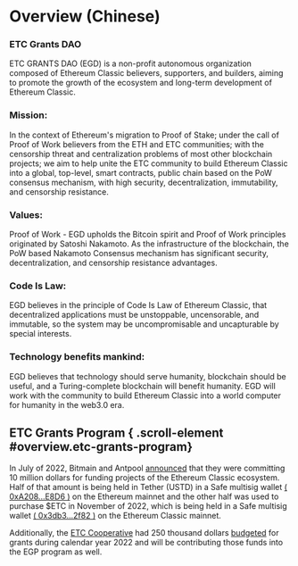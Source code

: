 # Overview (Chinese)

### ETC Grants DAO

ETC GRANTS DAO (EGD) is a non-profit autonomous organization composed of Ethereum Classic believers, supporters, and builders, aiming to promote the growth of the ecosystem and long-term development of Ethereum Classic.

### Mission:

In the context of Ethereum's migration to Proof of Stake; under the call of Proof of Work believers from the ETH and ETC communities; with the censorship threat and centralization problems of most other blockchain projects; we aim to help unite the ETC community to build Ethereum Classic into a global, top-level, smart contracts, public chain based on the PoW consensus mechanism, with high security, decentralization, immutability, and censorship resistance.

### Values:

Proof of Work - EGD upholds the Bitcoin spirit and Proof of Work principles originated by Satoshi Nakamoto. As the infrastructure of the blockchain, the PoW based Nakamoto Consensus mechanism has significant security, decentralization, and censorship resistance advantages.

### Code Is Law:

EGD believes in the principle of Code Is Law of Ethereum Classic, that decentralized applications must be unstoppable, uncensorable, and immutable, so the system may be uncompromisable and uncapturable by special interests.

### Technology benefits mankind:

EGD believes that technology should serve humanity, blockchain should be useful, and a Turing-complete blockchain will benefit humanity. EGD will work with the community to build Ethereum Classic into a world computer for humanity in the web3.0 era.

## ETC Grants Program { .scroll-element #overview.etc-grants-program}

In July of 2022, Bitmain and Antpool [announced](https://www.coindesk.com/business/2022/07/26/antpool-supports-ethereum-classic-ecosystem-with-10m-investment/) that they were committing 10 million dollars for funding projects of the Ethereum Classic ecosystem. Half of that amount is being held in Tether (USTD) in a Safe multisig wallet [( 0xA208...E8D6 )](https://app.safe.global/eth:0xA208013A926718B43A6609e29691783833dcE8D6/balances) on the Ethereum mainnet and the other half was used to purchase $ETC in November of 2022, which is being held in a Safe multisig wallet [( 0x3db3...2f82 )](https://multisig.etccooperative.org/app/ETC:0x3db3D728B8783656b83c3cB8eDc1481eC3c62f82/balances) on the Ethereum Classic mainnet.

Additionally, the [ETC Cooperative](https://etccooperative.org/) had 250 thousand dollars [budgeted](https://etccooperative.org/posts/2022-04-12-2021-retrospective-2022-budget-roadmap) for grants during calendar year 2022 and will be contributing those funds into the EGP program as well.
